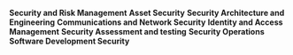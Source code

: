 **Security and Risk Management**
**Asset Security**
**Security Architecture and Engineering**
**Communications and Network Security**
**Identity and Access Management**
**Security Assessment and testing**
**Security Operations**
**Software Development Security**
